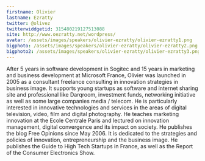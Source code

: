 ```yaml
---
firstname: Olivier 
lastname: Ezratty
twitter: @olivez
twitterwiddgetid: 315480219127513088
site: http://www.oezratty.net/wordpress/
avatar: /assets/images/speakers/olivier-ezratty/olivier-ezratty1.png
bigphoto: /assets/images/speakers/olivier-ezratty/olivier-ezratty2.png
bigphoto2: /assets/images/speakers/olivier-ezratty/olivier-ezratty3.png
---
```


After 5 years in software development in Sogitec and 15 years in marketing and business development at Microsoft France, Olivier was launched in 2005 as a consultant freelance consulting in innovation strategies in business image. It supports young startups as software and internet sharing site and professional like Darqroom, investment funds, networking initiative as well as some large companies media / telecom. He is particularly interested in innovative technologies and services in the areas of digital television, video, film and digital photography. He teaches marketing innovation at the Ecole Centrale Paris and lectured on innovation management, digital convergence and its impact on society. He publishes the blog Free Opinions since May 2006. It is dedicated to the strategies and policies of innovation, entrepreneurship and the business image. He publishes the Guide to High Tech Startups in France, as well as the Report of the Consumer Electronics Show.